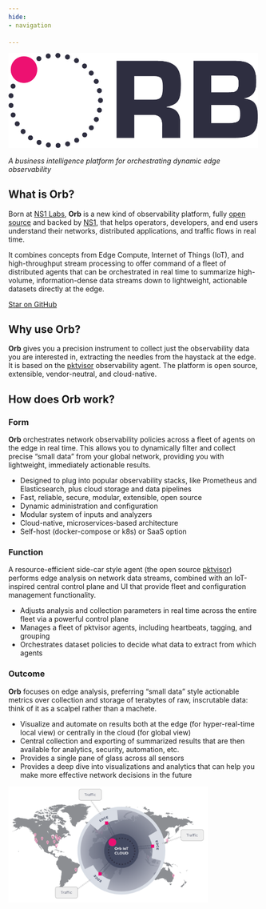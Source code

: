 ```yaml
---
hide:
- navigation

---
```

<script async defer src="https://buttons.github.io/buttons.js"></script>
<img src="img/ORB-logo-black@3x.png" alt="Orb" width="500"/>

*A business intelligence platform for orchestrating dynamic edge observability*

## What is Orb?
Born at [NS1 Labs](https://ns1.com/labs), **Orb** is a new kind of observability platform, fully [open source](http://orb.community) and backed by [NS1](https://ns1.com), that helps operators, developers, and end users understand their networks, distributed applications, and traffic flows in real time.

It combines concepts from Edge Compute, Internet of Things (IoT), and high-throughput stream processing to offer command of a fleet of distributed agents that can be orchestrated in real time to summarize high-volume, information-dense data streams down to lightweight, actionable datasets directly at the edge.

<a class="github-button" href="https://github.com/ns1labs/orb" data-size="large" aria-label="Star ns1labs/orb on GitHub">Star on GitHub</a>

## Why use Orb?

**Orb** gives you a precision instrument to collect just the observability data you are interested in, extracting the needles from the haystack at the edge. It is based on
the [pktvisor](https://github.com/ns1/pktvisor) observability agent. The platform is open source, extensible, vendor-neutral, and cloud-native.

## How does Orb work?
### Form
 **Orb** orchestrates network observability policies across a fleet of agents on the edge in real time. This allows you to dynamically filter and collect precise “small data” from your global network, providing you with lightweight, immediately actionable results.

* Designed to plug into popular observability stacks, like Prometheus and Elasticsearch, plus cloud storage and data pipelines
* Fast, reliable, secure, modular, extensible, open source
* Dynamic administration and configuration
* Modular system of inputs and analyzers
* Cloud-native, microservices-based architecture
* Self-host (docker-compose or k8s) or SaaS option

### Function
 A resource-efficient side-car style agent (the open source [pktvisor](https://github.com/ns1/pktvisor)) performs edge analysis on network data streams, combined with an IoT-inspired central control plane and UI that provide fleet and configuration management functionality.

* Adjusts analysis and collection parameters in real time across the entire fleet via a powerful control plane
* Manages a fleet of pktvisor agents, including heartbeats, tagging, and grouping
* Orchestrates dataset policies to decide what data to extract from which agents

### Outcome
**Orb** focuses on edge analysis, preferring “small data” style actionable metrics over collection and storage of terabytes of raw, inscrutable data: think of it as a scalpel rather than a machete.

* Visualize and automate on results both at the edge (for hyper-real-time local view) or centrally in the cloud (for global view)
* Central collection and exporting of summarized results that are then available for analytics, security, automation, etc.
* Provides a single pane of glass across all sensors
* Provides a deep dive into visualizations and analytics that can help you make more effective network decisions in the future 

<img src="../img/ORB-diagram1.png" alt="Orb" width="400"/>

